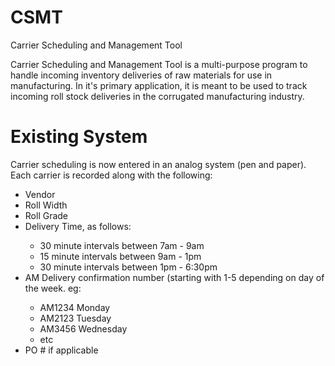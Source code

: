 # CSMT
Carrier Scheduling and Management Tool

Carrier Scheduling and Management Tool is a multi-purpose program to handle incoming inventory deliveries
of raw materials for use in manufacturing. In it's primary application, it is meant to be used to track
incoming roll stock deliveries in the corrugated manufacturing industry.

<b><h1>Existing System</h1></b>
<p>Carrier scheduling is now entered in an analog system (pen and paper). Each carrier is recorded along with the
following:</p>
<ul>       
	<li>Vendor</li>
	<li>Roll Width</li>        
    <li>Roll Grade</li>
    <li>Delivery Time, as follows:</li>
    <ul>
    	<li>30 minute intervals between 7am - 9am</li>
    	<li>15 minute intervals between 9am - 1pm</li>
    	<li>30 minute intervals between 1pm - 6:30pm</li>
    </ul>
    <li>AM Delivery confirmation number (starting with 1-5 depending on day of the week. eg:</li>
    <ul>
		<li>AM1234 Monday</li>
		<li>AM2123 Tuesday</li>
		<li>AM3456 Wednesday</li>
		<li>etc</li>
	</ul>	
	<li>PO # if applicable</li>
</ul>
         
